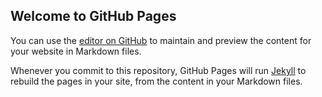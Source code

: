 <script src="https://code.jquery.com/jquery-3.2.1.min.js"></script>

## Welcome to GitHub Pages

You can use the [editor on GitHub](https://github.com/myhd/ixid-2021/edit/gh-pages/index.md) to maintain and preview the content for your website in Markdown files.

Whenever you commit to this repository, GitHub Pages will run [Jekyll](https://jekyllrb.com/) to rebuild the pages in your site, from the content in your Markdown files.
